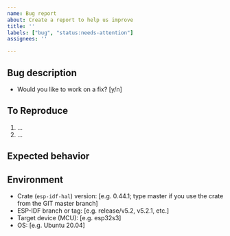 ```yaml
---
name: Bug report
about: Create a report to help us improve
title: ''
labels: ["bug", "status:needs-attention"]
assignees: ''

---
```


## Bug description

<!-- A clear and concise description of what the bug is. -->

- Would you like to work on a fix? [y/n]

## To Reproduce

<!-- Steps to reproduce the behavior. -->
1. ...
2. ...

<!-- Please share the minimal repro of the issue where the bug can be reproduced. -->

<!-- Make sure you are able to reproduce the bug in the `master` branch, too. -->

## Expected behavior

<!-- A clear and concise description of what you expected to happen. Attach screenshots if needed. -->

## Environment

- Crate (`esp-idf-hal`) version: [e.g. 0.44.1; type master if you use the crate from the GIT master branch]
- ESP-IDF branch or tag: [e.g. release/v5.2, v5.2.1, etc.] <!-- if you use the cargo-based build, you have the ESP-IDF version inside the `.cargo/config.toml` file of your binary crate, variable `ESP_IDF_VERSION` in section [env] . -->
- Target device (MCU): [e.g. esp32s3] <!-- if you use the cargo-based build, you have the MCU inside the `.cargo/config.toml` file of your binary crate, variable `MCU` in section [env] . -->
- OS: [e.g. Ubuntu 20.04]
